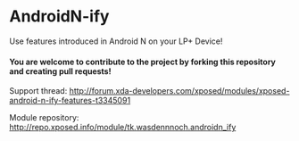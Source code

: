 # AndroidN-ify
Use features introduced in Android N on your LP+ Device!

#### You are welcome to contribute to the project by forking this repository and creating pull requests!


Support thread: http://forum.xda-developers.com/xposed/modules/xposed-android-n-ify-features-t3345091

Module repository: http://repo.xposed.info/module/tk.wasdennnoch.androidn_ify

